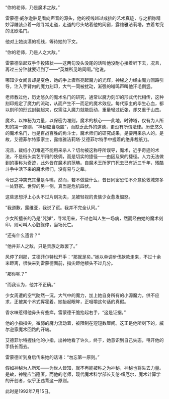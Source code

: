 “你的老师，乃是魔术之敌。”

雷蒙德·威尔逊驻足看向声音的源头，他的视线越过成排的艺术真迹，与之相称精妙浮雕装点着一段寻常走道，走道的尽头站着他的同窗，露维雅洁莉塔，衣着考究的北欧名门。

他对上她淡漠的视线，等待她的下文。

“你的老师，乃是人之大敌。”

雷蒙德举起双手作投降状——这两句没头没尾的话叫他没耐心接着听下去，况且，再过三分钟就要迟到了——“英雄所见略同啊。”他说。

哪知少女闻言却是变色，她的手上骤然亮起魔力的光辉，神秘之力经由魔力回路引导，注入手臂内的魔力刻印，大气一同被扰动，渐强的嗡鸣声叫他汗毛倒竖。

老师教过他，历史悠久的魔术名门的研究，通常以魔力刻印的形式代代相传，这种刻印规定了魔力的流动，从而产生不一而足的魔术效应。每代家主的毕生心血，都以刻印的形式封装起来，仅需注入魔力就能启动，重量轻过纸张，却又重于山峦。

魔术，以神秘为力量，以保密为准则，魔术的核心——此地，时钟塔，仅有为人所知的第一原则，“神秘应当隐匿”，而缺乏此外的道德，更没有所谓法律。历史悠久的魔术名门，也是百战百胜的角斗士，魔术师们的研究成果，是要用来杀人的。是故，艾德菲尔特家家主，露维雅洁莉塔·艾德菲尔特手中握着的绝非裁纸刀。

况且，裁纸小刀难道不能用来杀人？切勿被这称呼所误导，魔术，近乎奇迹的术法，不是街头卖艺所用的伎俩，而是切实的捷径——由因及果的捷径。人力无法做到的事称为奇迹，此外皆在魔术的范畴。自魔术王所罗门死去已有近三千年，残酷斗争中活下来的魔术师们，没有易与之辈。

今日之冲突充其量是斗嘴，然而，若不做些什么，昔日同窗恐怕不介意伦敦城郊多一处野冢。世界的另一侧，真当是危机四伏。

这些思想浮上心头不过片刻功夫，见被轻视的贵族少女愈发愠怒。

“我道歉，露维亚，我说了谎。我并不完全认同。”

少女所擅长的乃是“咒弹”，寻常用来，不过也叫人生一场病，然而经由她的魔术刻印，则可叫人心脏骤停，当场死亡。

“还有什么遗言？”

“他并非人之敌，只是贵族之敌罢了。”

风停了刹那，艾德菲尔特松开手：“那就足矣。”她以单调步伐款款走来，不过十余米距离，很快来到雷蒙德面前，指尖距他额头不过几分。

“那你呢？”

“而我认为，他并不正确。”

少女周遭的空气陡然一沉，大气中的魔力，加上她自身所有的小源魔力，供不应求，正被某个术式挥霍着。她抬起眼眸，正咀嚼这句话的真假。

香水味惹得他鼻头有些痒，雷蒙德干脆抬起右手，“这是证据。”

他的小指指尖，微弱的魔力流动着，被限制在短短数厘间。这正是他所刻下的，威尔逊家魔术回路的开端。

艾德菲尔特握住他的小指，出神地看了许久，终于，她意识到自己失态，甩开他的手扬长而去。

雷蒙德听到身后传来她的话语：“勿忘第一原则。”

假如神秘为人所知——为世人皆知，就不再能被称之为神秘，神秘也将失去力量。是故，神秘应当隐匿。而他的老师，现代魔术科学部长艾伦·纽厄尔，魔术计算学的开创者，似乎正违背这一原则。

此时是1992年7月15日。
